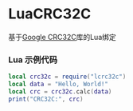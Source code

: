 # LuaCRC32C
基于[Google CRC32C](https://github.com/google/crc32c)库的Lua绑定

### Lua 示例代码

```lua
local crc32c = require("lcrc32c")
local data = "Hello, World!"
local crc = crc32c.calc(data)
print("CRC32C:", crc)
